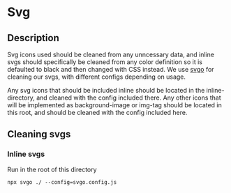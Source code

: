# Svg

## Description
Svg icons used should be cleaned from any unncessary data, and inline svgs should specifically be cleaned from any color definition so it is defaulted to black and then changed with CSS instead. We use [svgo](https://github.com/svg/svgo) for cleaning our svgs, with different configs depending on usage.

Any svg icons that should be included inline should be located in the inline-directory, and cleaned with the config included there. Any other icons that will be implemented as background-image or img-tag should be located in this root, and should be cleaned with the config included here.

## Cleaning svgs
### Inline svgs
Run in the root of this directory
```
npx svgo ./ --config=svgo.config.js
```
